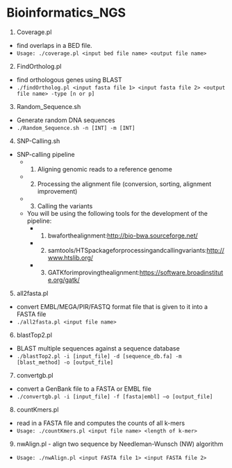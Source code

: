# Bioinformatics_NGS

1. Coverage.pl 
- find overlaps in a BED file.
- ```Usage: ./coverage.pl <input bed file name> <output file name> ```

2. FindOrtholog.pl 
- find orthologous genes using BLAST 
- ```./findOrtholog.pl <input fasta file 1> <input fasta file 2> <output file name> -type [n or p] ```

3. Random_Sequence.sh 
- Generate random DNA sequences
- ```./Random_Sequence.sh -n [INT] -m [INT] ```

4. SNP-Calling.sh 
- SNP-calling pipeline
  - 1) Aligning genomic reads to a reference genome
  - 2) Processing the alignment file (conversion, sorting, alignment improvement)
  - 3) Calling the variants
  - You will be using the following tools for the development of the pipeline:
    - 1) bwaforthealignment:http://bio-bwa.sourceforge.net/
    - 2) samtools/HTSpackageforprocessingandcallingvariants:http://www.htslib.org/
    - 3) GATKforimprovingthealignment:https://software.broadinstitute.org/gatk/

5. all2fasta.pl 
- convert EMBL/MEGA/PIR/FASTQ format file that is given to it into a FASTA file
- ```./all2fasta.pl <input file name> ```	 

6. blastTop2.pl 
- BLAST multiple sequences against a sequence database 
- ```./blastTop2.pl -i [input_file] -d [sequence_db.fa] -m [blast_method] -o [output_file]  ```

7. convertgb.pl 
- convert a GenBank file to a FASTA or EMBL file 
- ```./convertgb.pl -i [input_file] -f [fasta|embl] –o [output_file]  ``` 

8. countKmers.pl 
- read in a FASTA file and computes the counts of all k-mers 
- ```Usage: ./countKmers.pl <input file name> <length of k-mer> ```

9. nwAlign.pl - align two sequence by Needleman-Wunsch (NW) algorithm 
- ```Usage: ./nwAlign.pl <input FASTA file 1> <input FASTA file 2> ```  
